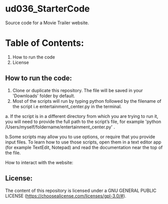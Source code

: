 # ud036_StarterCode
Source code for a Movie Trailer website.

# Table of Contents:
1. How to run the code
2. License


## How to run the code:

1. Clone or duplicate this repository. The file will be saved in your 'Downloads' folder by default.
2. Most of the scripts will run by typing python followed by the filename of the script i.e entertainment_center.py in the terminal.

  a. If the script is in a different directory from which you are trying to run it, you will need to provide the full path to the script’s file, for example 'python /Users/myself/foldername/entertainment_center.py' .

  b.Some scripts may allow you to use options, or require that you provide input files. To learn how to use those scripts, open them in a text editor app (for example TextEdit, Notepad) and read the documentation near the top of the file.

   How to interact with the website:

## License:
   The content of this repository is licensed under a GNU GENERAL PUBLIC LICENSE (https://choosealicense.com/licenses/gpl-3.0/#).
